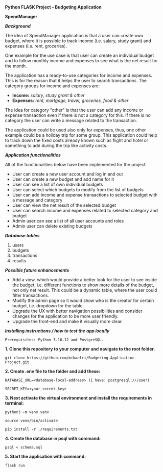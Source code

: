 **Python FLASK Project - Budgeting Application**

**SpendManager**

***Background***

The idea of SpendManager application is that a user can create own budget, where it is possible to track income (i.e. salary, study grant) and expenses (i.e. rent, groceries).

One example for the use case is that user can create an individual budget and to follow monthly income and expenses to see what is the net result for the month. 

The application has a ready-to-use categories for income and expenses. This is for the reason that it helps the user to search transactions. 
The category groups for income and expenses are:

- **Income:** *salary, study grant & other*
- **Expenses:** *rent, mortgage, travel, groceries, food & other*

The idea for category "other" is that the user can add any income or expense transaction even if there is not a category for this. If there is no category the user can write a message related to the transaction.

The application could be used also only for expenses, thus, one other example could be a holiday trip for some group. This application could help to track down the fixed costs already known such as flight and hotel or something to add during the trip like activity costs.

***Application functionalities*** 

All of the functionalities below have been implemented for the project.

- User can create a new user account and log in and out
- User can create a new budget and add name for it
- User can see a list of own individual budgets
- User can select which budgets to modify from the list of budgets
- User can add income and expense transactions to selected budget with a message and category
- User can view the net result of the selected budget
- User can search income and expenses related to selected category and budget
- Admin user can see a list of all user accounts and roles 
- Admin user can delete existing budgets

***Database tables***

1. users
2. budgets
3. transactions
4. results

***Possible future enhancements***

- Add a view, which would provide a better look for the user to see inside the budget, i.e. different functions to show more details of the budget, not only net result. This could be a dynamic table, where the user could filter transactions.
- Modify the admin page so it would show who is the creator for certain budget, i.e. dropdown for the table.
- Upgrade the UX with better navigation possibilities and consider changes for the application to be more user friendly.
- Upgrade the front-end and make it visually more clear.

***Installing instructions / how to test the app locally***
```
Prerequisites: Python 3.10.12 and PostgreSQL.
```
**1. Clone this repository to your computer and navigate to the root folder.**

```
git clone https://github.com/mikaelri/Budgeting-Application-Project.git
```

**2. Create .env file to the folder and add these:**
```
DATABASE_URL=<database-local-address> (I have: postgresql:///user)
```
```
SECRET_KEY=<your_secret_key>
```

**3. Next activate the virtual environment and install the requirements in terminal:**
```
python3 -m venv venv
```
```
source venv/bin/activate
```
```
pip install -r ./requirements.txt
```

**4. Create the database in psql with command:**
```
psql < schema.sql
```

**5. Start the application with command:**

```
flask run
```

